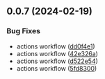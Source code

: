 ## 0.0.7 (2024-02-19)


### Bug Fixes

* actions workflow ([dd0f4e1](https://github.com/andpeicunha/tiox-ui/commit/dd0f4e1f763d48b4b354a3fb15db37f03fee9265))
* actions workflow ([42e326a](https://github.com/andpeicunha/tiox-ui/commit/42e326a9801e4237bf5ee12025ffa84a92db952c))
* actions workflow ([d522e54](https://github.com/andpeicunha/tiox-ui/commit/d522e54e61141f08c0892753d3368a59073d3f5d))
* actions workflow ([5fd8300](https://github.com/andpeicunha/tiox-ui/commit/5fd83009640902598c29113acd1d4c20f33797d3))



